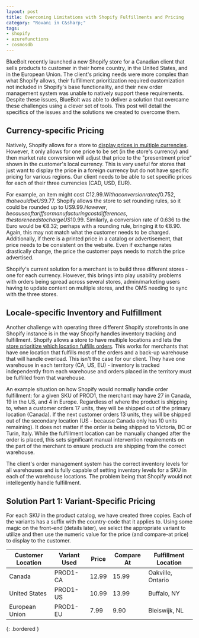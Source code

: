 ```yaml
---
layout: post
title: Overcoming Limitations with Shopify Fulfillments and Pricing
category: "Rovani in C&sharp;"
tags:
- shopify
- azurefunctions
- cosmosdb
---
```


BlueBolt recently launched a new Shopify store for a Canadian client that sells products to customer in their home country, in the United States, and in the European Union. The client's pricing needs were more complex than what Shopify allows, their fulfillment prioritization required customization not included in Shopify's base functionality, and their new order management system was unable to natively support these requirements. Despite these issues, BlueBolt was able to deliver a solution that overcame these challenges using a clever set of tools. This post will detail the specifics of the issues and the solutions we created to overcome them.

## Currency-specific Pricing

Natively, Shopify allows for a store to [display prices in multiple currencies](https://help.shopify.com/en/manual/payments/shopify-payments/multi-currency). However, it only allows for one price to be set (in the store's currency) and then market rate conversion will adjust that price to the "presentment price" shown in the customer's local currency. This is very useful for stores that just want to display the price in a foreign currency but do not have specific pricing for various regions. Our client needs to be able to set specific prices for each of their three currencies (CAD, USD, EUR).

For example, an item might cost C$12.99. With a conversion rate of 0.752, that would be US$9.77. Shopify allows the store to set rounding rules, so it could be rounded up to US$9.99. However, because of tariffs or manufacturing cost differences, the store needs to charge US$10.99. Similarly, a conversion rate of 0.636 to the Euro would be &euro;8.32; perhaps with a rounding rule, bringing it to &euro;8.90. Again, this may not match what the customer needs to be charged. Additionally, if there is a printed price in a catalog or advertisement, that price needs to be consistent on the website. Even if exchange rates drastically change, the price the customer pays needs to match the price advertised.

Shopify's current solution for a merchant is to build three different stores - one for each currency. However, this brings into play usability problems with orders being spread across several stores, admin/marketing users having to update content on multiple stores, and the OMS needing to sync with the three stores.

## Locale-specific Inventory and Fulfillment

Another challenge with operating three different Shopify storefronts in one Shopify instance is in the way Shopify handles inventory tracking and fulfillment. Shopify allows a store to have multiple locations and lets the [store prioritize which location fulfills orders](https://help.shopify.com/en/manual/locations/setting-up-your-locations#set-the-priority-of-locations-for-fulfilling-orders). This works for merchants that have one location that fulfills most of the orders and a back-up warehouse that will handle overload. This isn't the case for our client. They have one warehouse in each territory (CA, US, EU) - inventory is tracked independently from each warehouse and orders placed in the territory must be fulfilled from that warehouse.

An example situation on how Shopify would normally handle order fulfillment: for a given SKU of PROD1, the merchant may have 27 in Canada, 19 in the US, and 4 in Europe. Regardless of where the product is shipping to, when a customer orders 17 units, they will be shipped out of the primary location (Canada). If the next customer orders 13 units, they will be shipped out of the secondary location (US - because Canada only has 10 units remaining). It does not matter if the order is being shipped to Victoria, BC or Turin, Italy. While the fulfillment location can be manually changed after the order is placed, this sets significant manual intervention requirements on the part of the merchant to ensure products are shipping from the correct warehouse.

The client's order management system has the correct inventory levels for all warehouses and is fully capable of setting inventory levels for a SKU in each of the warehouse locations. The problem being that Shopify would not intellegently handle fulfillment.

## Solution Part 1: Variant-Specific Pricing

For each SKU in the product catalog, we have created three copies. Each of the variants has a suffix with the country-code that it applies to. Using some magic on the front-end (details later), we select the appropriate variant to utilize and then use the numeric value for the price (and compare-at price) to display to the customer.

|Customer Location|Variant Used|Price|Compare At|Fulfillment Location|
|-|-|-|-|-|
|Canada           |    PROD1-CA|12.99|     15.99|Oakville, Ontario   |
|United States    |    PROD1-US|10.99|     13.99|Buffalo, NY         |
|European Union   |    PROD1-EU| 7.99|      9.90|Bleiswijk, NL       |
{: .bordered }

